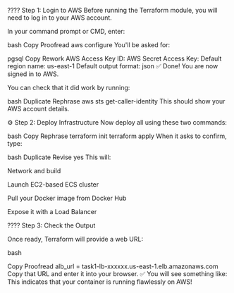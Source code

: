 ???? Step 1: Login to AWS
Before running the Terraform module, you will need to log in to your AWS account.

In your command prompt or CMD, enter:

bash
Copy
Proofread
aws configure
You'll be asked for:

pgsql
Copy
Rework
AWS Access Key ID:        <enter your access key>
AWS Secret Access Key:    <enter your secret key here>
Default region name:      us-east-1
Default output format:    json
✅ Done! You are now signed in to AWS.

You can check that it did work by running:

bash
Duplicate
Rephrase
aws sts get-caller-identity
This should show your AWS account details.

⚙️ Step 2: Deploy Infrastructure
Now deploy all using these two commands:

bash
Copy
Rephrase
terraform init
terraform apply
When it asks to confirm, type:

bash
Duplicate
Revise
yes This will:

Network and build

Launch EC2-based ECS cluster

Pull your Docker image from Docker Hub

Expose it with a Load Balancer

???? Step 3: Check the Output

Once ready, Terraform will provide a web URL:

bash

Copy Proofread alb_url = task1-lb-xxxxxx.us-east-1.elb.amazonaws.com Copy that URL and enter it into your browser. ✅ You will see something like: This indicates that your container is running flawlessly on AWS!
